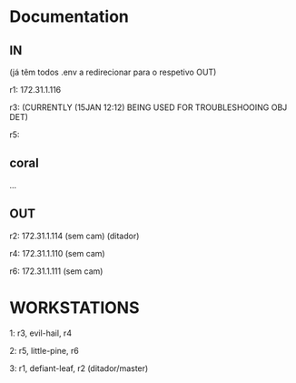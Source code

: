 # Documentation

## IN

(já têm todos .env a redirecionar para o respetivo OUT)

r1: 172.31.1.116

r3: (CURRENTLY (15JAN 12:12) BEING USED FOR TROUBLESHOOING OBJ DET)

r5:

## coral

...

## OUT

r2: 172.31.1.114 (sem cam) (ditador)

r4: 172.31.1.110 (sem cam)

r6: 172.31.1.111 (sem cam)


# WORKSTATIONS

1: r3, evil-hail, r4

2: r5, little-pine, r6

3: r1, defiant-leaf, r2 (ditador/master)
